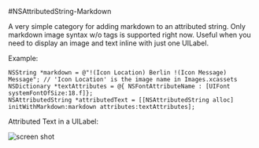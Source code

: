 #NSAttributedString-Markdown

A very simple category for adding markdown to an attributed string. Only markdown image syntax w/o tags is supported right now. Useful when you need to display an image and text inline with just one UILabel.

Example:
```
NSString *markdown = @"!(Icon Location) Berlin !(Icon Message) Message"; // 'Icon Location' is the image name in Images.xcassets
NSDictionary *textAttributes = @{ NSFontAttributeName : [UIFont systemFontOfSize:18.f]};
NSAttributedString *attributedText = [[NSAttributedString alloc] initWithMarkdown:markdown attributes:textAttributes];
```

Attributed Text in a UILabel:

![screen shot](https://cloud.githubusercontent.com/assets/773063/5390659/102b23a8-80c4-11e4-8a41-ed1062f113ee.png)
